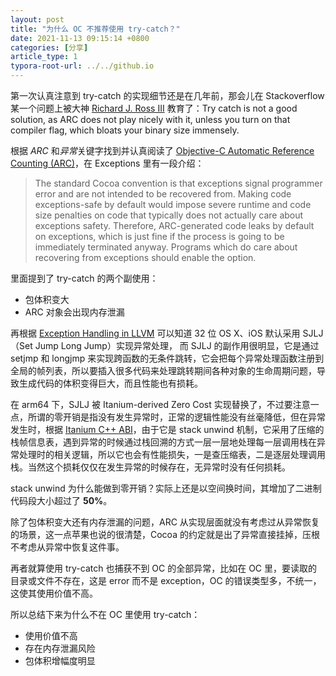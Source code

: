 ```yaml
---
layout: post
title: "为什么 OC 不推荐使用 try-catch？"
date: 2021-11-13 09:15:14 +0800
categories: [分享]
article_type: 1
typora-root-url: ../../github.io
---
```


第一次认真注意到 try-catch 的实现细节还是在几年前，那会儿在 Stackoverflow 某一个问题上被大神 [Richard J. Ross III](https://stackoverflow.com/users/427309/richard-j-ross-iii) 教育了：Try catch is not a good solution, as ARC does not play nicely with it, unless you turn on that compiler flag, which bloats your binary size immensely.

根据 *ARC* 和*异常*关键字找到并认真阅读了 [Objective-C Automatic Reference Counting (ARC)](https://clang.llvm.org/docs/AutomaticReferenceCounting.html#objective-c-automatic-reference-counting-arc)，在 Exceptions 里有一段介绍：

> The standard Cocoa convention is that exceptions signal programmer error and are not intended to be recovered from. Making code exceptions-safe by default would impose severe runtime and code size penalties on code that typically does not actually care about exceptions safety. Therefore, ARC-generated code leaks by default on exceptions, which is just fine if the process is going to be immediately terminated anyway. Programs which do care about recovering from exceptions should enable the option.

里面提到了 try-catch 的两个副使用：

- 包体积变大
- ARC 对象会出现内存泄漏

再根据 [Exception Handling in LLVM](https://llvm.org/docs/ExceptionHandling.html) 可以知道 32 位 OS X、iOS 默认采用 SJLJ（Set Jump Long Jump）实现异常处理， 而 SJLJ 的副作用很明显，它是通过 setjmp 和 longjmp 来实现跨函数的无条件跳转，它会把每个异常处理函数注册到全局的帧列表，所以要插入很多代码来处理跳转期间各种对象的生命周期问题，导致生成代码的体积变得巨大，而且性能也有损耗。

在 arm64 下，SJLJ 被 Itanium-derived Zero Cost 实现替换了，不过要注意一点，所谓的零开销是指没有发生异常时，正常的逻辑性能没有丝毫降低，但在异常发生时，根据 [Itanium C++ ABI](https://itanium-cxx-abi.github.io/cxx-abi/abi-eh.html)，由于它是 stack unwind 机制，它采用了压缩的栈帧信息表，遇到异常的时候通过栈回溯的方式一层一层地处理每一层调用栈在异常处理时的相关逻辑，所以它也会有性能损失，一是查压缩表，二是逐层处理调用栈。当然这个损耗仅仅在发生异常的时候存在，无异常时没有任何损耗。

stack unwind 为什么能做到零开销？实际上还是以空间换时间，其增加了二进制代码段大小超过了 **50%**。

除了包体积变大还有内存泄漏的问题，ARC 从实现层面就没有考虑过从异常恢复的场景，这一点苹果也说的很清楚，Cocoa 的约定就是出了异常直接挂掉，压根不考虑从异常中恢复这件事。

再者就算使用 try-catch 也捕获不到 OC 的全部异常，比如在 OC 里，要读取的目录或文件不存在，这是 error 而不是 exception，OC 的错误类型多，不统一，这使其使用价值不高。

所以总结下来为什么不在 OC 里使用 try-catch：

- 使用价值不高
- 存在内存泄漏风险
- 包体积增幅度明显
